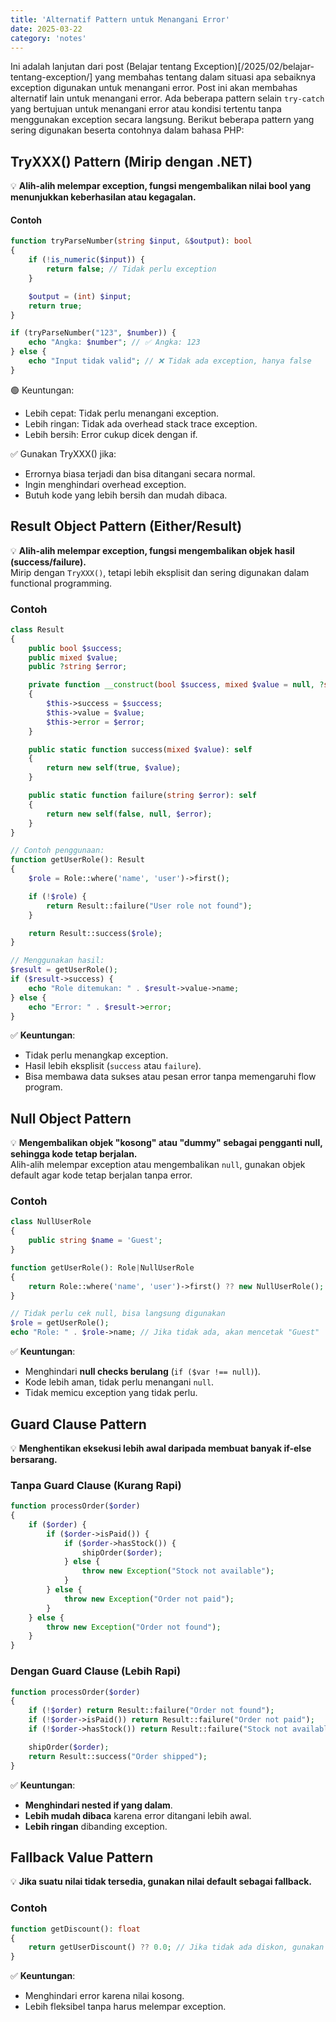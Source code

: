 ```yaml
---
title: 'Alternatif Pattern untuk Menangani Error'
date: 2025-03-22
category: 'notes'
---
```


Ini adalah lanjutan dari post (Belajar tentang Exception)[/2025/02/belajar-tentang-exception/] yang membahas tentang dalam situasi apa sebaiknya exception digunakan untuk menangani error. Post ini akan membahas alternatif lain untuk menangani error. Ada beberapa pattern selain `try-catch` yang bertujuan untuk menangani error atau kondisi tertentu tanpa menggunakan exception secara langsung. Berikut beberapa pattern yang sering digunakan beserta contohnya dalam bahasa PHP:  

## TryXXX() Pattern (Mirip dengan .NET)
💡 **Alih-alih melempar exception, fungsi mengembalikan nilai bool yang menunjukkan keberhasilan atau kegagalan.**  

#### Contoh
```php
function tryParseNumber(string $input, &$output): bool
{
    if (!is_numeric($input)) {
        return false; // Tidak perlu exception
    }

    $output = (int) $input;
    return true;
}

if (tryParseNumber("123", $number)) {
    echo "Angka: $number"; // ✅ Angka: 123
} else {
    echo "Input tidak valid"; // ❌ Tidak ada exception, hanya false
}
```

🟢 Keuntungan:
- Lebih cepat: Tidak perlu menangani exception.
- Lebih ringan: Tidak ada overhead stack trace exception.
- Lebih bersih: Error cukup dicek dengan if.

✅ Gunakan TryXXX() jika:
- Errornya biasa terjadi dan bisa ditangani secara normal.
- Ingin menghindari overhead exception.
- Butuh kode yang lebih bersih dan mudah dibaca.

## Result Object Pattern (Either/Result)
💡 **Alih-alih melempar exception, fungsi mengembalikan objek hasil (success/failure).**  
Mirip dengan `TryXXX()`, tetapi lebih eksplisit dan sering digunakan dalam functional programming.  

### Contoh
```php
class Result
{
    public bool $success;
    public mixed $value;
    public ?string $error;

    private function __construct(bool $success, mixed $value = null, ?string $error = null)
    {
        $this->success = $success;
        $this->value = $value;
        $this->error = $error;
    }

    public static function success(mixed $value): self
    {
        return new self(true, $value);
    }

    public static function failure(string $error): self
    {
        return new self(false, null, $error);
    }
}

// Contoh penggunaan:
function getUserRole(): Result
{
    $role = Role::where('name', 'user')->first();

    if (!$role) {
        return Result::failure("User role not found");
    }

    return Result::success($role);
}

// Menggunakan hasil:
$result = getUserRole();
if ($result->success) {
    echo "Role ditemukan: " . $result->value->name;
} else {
    echo "Error: " . $result->error;
}
```
✅ **Keuntungan**:
- Tidak perlu menangkap exception.  
- Hasil lebih eksplisit (`success` atau `failure`).  
- Bisa membawa data sukses atau pesan error tanpa memengaruhi flow program.  

## Null Object Pattern
💡 **Mengembalikan objek "kosong" atau "dummy" sebagai pengganti null, sehingga kode tetap berjalan.**  
Alih-alih melempar exception atau mengembalikan `null`, gunakan objek default agar kode tetap berjalan tanpa error.  

### Contoh
```php
class NullUserRole
{
    public string $name = 'Guest';
}

function getUserRole(): Role|NullUserRole
{
    return Role::where('name', 'user')->first() ?? new NullUserRole();
}

// Tidak perlu cek null, bisa langsung digunakan
$role = getUserRole();
echo "Role: " . $role->name; // Jika tidak ada, akan mencetak "Guest"
```
✅ **Keuntungan**:
- Menghindari **null checks berulang** (`if ($var !== null)`).  
- Kode lebih aman, tidak perlu menangani `null`.  
- Tidak memicu exception yang tidak perlu.  

## Guard Clause Pattern
💡 **Menghentikan eksekusi lebih awal daripada membuat banyak if-else bersarang.**  

### Tanpa Guard Clause (Kurang Rapi)
```php
function processOrder($order)
{
    if ($order) {
        if ($order->isPaid()) {
            if ($order->hasStock()) {
                shipOrder($order);
            } else {
                throw new Exception("Stock not available");
            }
        } else {
            throw new Exception("Order not paid");
        }
    } else {
        throw new Exception("Order not found");
    }
}
```

### Dengan Guard Clause (Lebih Rapi)
```php
function processOrder($order)
{
    if (!$order) return Result::failure("Order not found");
    if (!$order->isPaid()) return Result::failure("Order not paid");
    if (!$order->hasStock()) return Result::failure("Stock not available");

    shipOrder($order);
    return Result::success("Order shipped");
}
```
✅ **Keuntungan**:
- **Menghindari nested if yang dalam**.  
- **Lebih mudah dibaca** karena error ditangani lebih awal.  
- **Lebih ringan** dibanding exception.  

## Fallback Value Pattern
💡 **Jika suatu nilai tidak tersedia, gunakan nilai default sebagai fallback.**  

### Contoh
```php
function getDiscount(): float
{
    return getUserDiscount() ?? 0.0; // Jika tidak ada diskon, gunakan 0.0
}
```
✅ **Keuntungan**:
- Menghindari error karena nilai kosong.  
- Lebih fleksibel tanpa harus melempar exception.